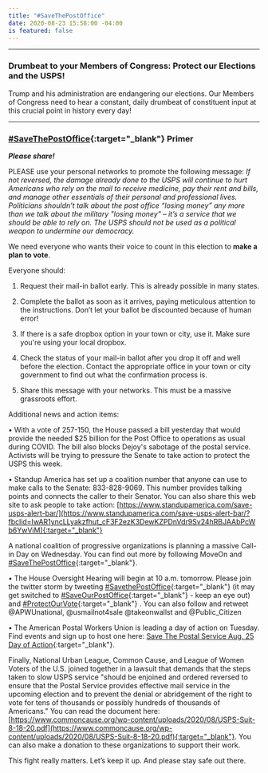 ```yaml
---
title: "#SaveThePostOffice"
date: 2020-08-23 15:58:00 -04:00
is featured: false
---
```


---

### Drumbeat to your Members of Congress: Protect our Elections and the USPS!

Trump and his administration are endangering our elections. Our Members of Congress need to hear a constant, daily drumbeat of constituent input at this crucial point in history every day!

---

### [#SaveThePostOffice](https://www.facebook.com/hashtag/savethepostoffice?__eep__=6&source=feed_text&epa=HASHTAG){:target="_blank"} Primer

***Please share!***

PLEASE use your personal networks to promote the following message: *If not reversed, the damage already done to the USPS will continue to hurt Americans who rely on the mail to receive medicine, pay their rent and bills, and manage other essentials of their personal and professional lives. Politicians shouldn’t talk about the post office “losing money” any more than we talk about the military "losing money" – it’s a service that we should be able to rely on. The USPS should not be used as a political weapon to undermine our democracy.*

We need everyone who wants their voice to count in this election to **make a plan to vote**. 

Everyone should:  

1. Request their mail-in ballot early. This is already possible in many states.

2. Complete the ballot as soon as it arrives, paying meticulous attention to the instructions. Don’t let your ballot be discounted because of human error!

3. If there is a safe dropbox option in your town or city, use it. Make sure you're using your local dropbox.

4. Check the status of your mail-in ballot after you drop it off and well before the election. Contact the appropriate office in your town or city government to find out what the confirmation process is.

5. Share this message with your networks. This must be a massive grassroots effort.

Additional news and action items:

• With a vote of 257-150, the House passed a bill yesterday that would provide the needed $25 billion for the Post Office to operations as usual during COVID. The bill also blocks Dejoy's sabotage of the postal service. Activists will be trying to pressure the Senate to take action to protect the USPS this week.

• Standup America has set up a coalition number that anyone can use to make calls to the Senate: 833-828-9069. This number provides talking points and connects the caller to their Senator. You can also share this web site to ask people to take action: [https://www.standupamerica.com/save-usps-alert-bar/](https://www.standupamerica.com/save-usps-alert-bar/?fbclid=IwAR1yncLLyakzfhut_cF3F2ezK3DewKZPDnVdr9Sv24hRBJAAbPcWb6YwViM){:target="_blank"}

A national coalition of progressive organizations is planning a massive Call-in Day on Wednesday. You can find out more by following MoveOn and [#SaveThePostOffice](https://www.facebook.com/hashtag/savethepostoffice?__eep__=6&source=feed_text&epa=HASHTAG){:target="_blank"}.

• The House Oversight Hearing will begin at 10 a.m. tomorrow. Please join the twitter storm by tweeting [#SavethePostOffice](https://www.facebook.com/hashtag/savethepostoffice?__eep__=6&source=feed_text&epa=HASHTAG){:target="_blank"} (it may get switched to [#SaveOurPostOffice](https://www.facebook.com/hashtag/saveourpostoffice?__eep__=6&source=feed_text&epa=HASHTAG){:target="_blank"} - keep an eye out) and [#ProtectOurVote](https://www.facebook.com/hashtag/protectourvote?__eep__=6&source=feed_text&epa=HASHTAG){:target="_blank"} . You can also follow and retweet @APWUnational, @usmailnot4sale @takeonwallst and @Public_Citizen

• The American Postal Workers Union is leading a day of action on Tuesday. Find events and sign up to host one here: [Save The Postal Service Aug. 25 Day of Action](https://actionnetwork.org/event_campaigns/save-the-postal-service-aug-25-day-of-action){:target="_blank"}.

Finally, National Urban League, Common Cause, and League of Women Voters of the U.S. joined together in a lawsuit that demands that the steps taken to slow USPS service "should be enjoined and ordered reversed to ensure that the Postal Service provides effective mail service in the upcoming election and to prevent the denial or abridgement of the right to vote for tens of thousands or possibly hundreds of thousands of Americans." You can read the document here: [https://www.commoncause.org/wp-content/uploads/2020/08/USPS-Suit-8-18-20.pdf](https://www.commoncause.org/wp-content/uploads/2020/08/USPS-Suit-8-18-20.pdf){:target="_blank"}. You can also make a donation to these organizations to support their work.

This fight really matters. Let’s keep it up. And please stay safe out there.